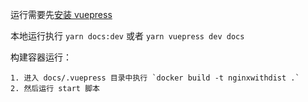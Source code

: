 运行需要先[安装 vuepress](http://caibaojian.com/vuepress/guide/getting-started.html#%E5%9C%A8%E5%B7%B2%E6%9C%89%E9%A1%B9%E7%9B%AE%E4%B8%AD%E5%AE%89%E8%A3%85)

本地运行执行 `yarn docs:dev` 或者 `yarn vuepress dev docs`

构建容器运行：

```
1. 进入 docs/.vuepress 目录中执行 `docker build -t nginxwithdist .`
2. 然后运行 start 脚本
```
